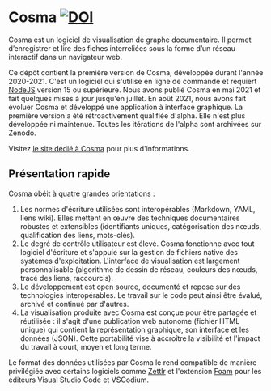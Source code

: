 # Cosma [![DOI](https://zenodo.org/badge/308555323.svg)](https://zenodo.org/badge/latestdoi/308555323)

Cosma est un logiciel de visualisation de graphe documentaire. Il permet d’enregistrer et lire des fiches interreliées sous la forme d’un réseau interactif dans un navigateur web.

Ce dépôt contient la première version de Cosma, développée durant l'année 2020-2021. C'est un logiciel qui s'utilise en ligne de commande et requiert [NodeJS](https://nodejs.org/fr/) version 15 ou supérieure. Nous avons publié Cosma en mai 2021 et fait quelques mises à jour jusqu'en juillet. En août 2021, nous avons fait évoluer Cosma et développé une application à interface graphique. La première version a été rétroactivement qualifiée d'alpha. Elle n'est plus développée ni maintenue. Toutes les itérations de l'alpha sont archivées sur Zenodo.

Visitez [le site dédié à Cosma](https://cosma.graphlab.fr) pour plus d'informations.

## Présentation rapide

Cosma obéit à quatre grandes orientations :

1. Les normes d'écriture utilisées sont interopérables (Markdown, YAML, liens wiki). Elles mettent en œuvre des techniques documentaires robustes et extensibles (identifiants uniques, catégorisation des nœuds, qualification des liens, mots-clés).
2. Le degré de contrôle utilisateur est élevé. Cosma fonctionne avec tout logiciel d'écriture et s'appuie sur la gestion de fichiers native des systèmes d'exploitation. L'interface de visualisation est largement personnalisable (algorithme de dessin de réseau, couleurs des nœuds, tracé des liens, raccourcis).
3. Le développement est open source, documenté et repose sur des technologies interopérables. Le travail sur le code peut ainsi être évalué, archivé et continué par d'autres.
4. La visualisation produite avec Cosma est conçue pour être partagée et réutilisée : il s'agit d'une publication web autonome (fichier HTML unique) qui contient la représentation graphique, son interface et les données (JSON). Cette portabilité vise à accroître la visibilité et l'impact du travail à court, moyen et long terme.

Le format des données utilisées par Cosma le rend compatible de manière privilégiée avec certains logiciels comme [Zettlr](https://zettlr.com) et l'extension [Foam](https://foambubble.github.io/foam/) pour les éditeurs Visual Studio Code et VSCodium.
